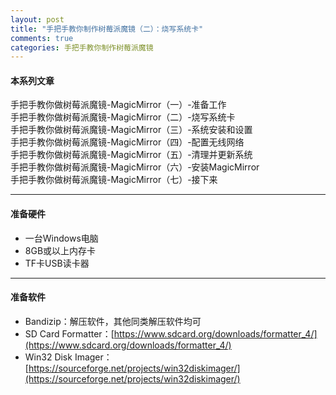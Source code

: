 ```yaml
---
layout: post
title: "手把手教你制作树莓派魔镜（二）：烧写系统卡"
comments: true
categories: 手把手教你制作树莓派魔镜
---
```

#### 本系列文章

手把手教你做树莓派魔镜-MagicMirror（一）-准备工作  
手把手教你做树莓派魔镜-MagicMirror（二）-烧写系统卡  
手把手教你做树莓派魔镜-MagicMirror（三）-系统安装和设置  
手把手教你做树莓派魔镜-MagicMirror（四）-配置无线网络  
手把手教你做树莓派魔镜-MagicMirror（五）-清理并更新系统  
手把手教你做树莓派魔镜-MagicMirror（六）-安装MagicMirror  
手把手教你做树莓派魔镜-MagicMirror（七）-接下来

---
#### 准备硬件

* 一台Windows电脑
* 8GB或以上内存卡  
* TF卡USB读卡器

---
#### 准备软件

* Bandizip：解压软件，其他同类解压软件均可  
* SD Card Formatter：[https://www.sdcard.org/downloads/formatter_4/](https://www.sdcard.org/downloads/formatter_4/)
* Win32 Disk Imager：[https://sourceforge.net/projects/win32diskimager/](https://sourceforge.net/projects/win32diskimager/)
